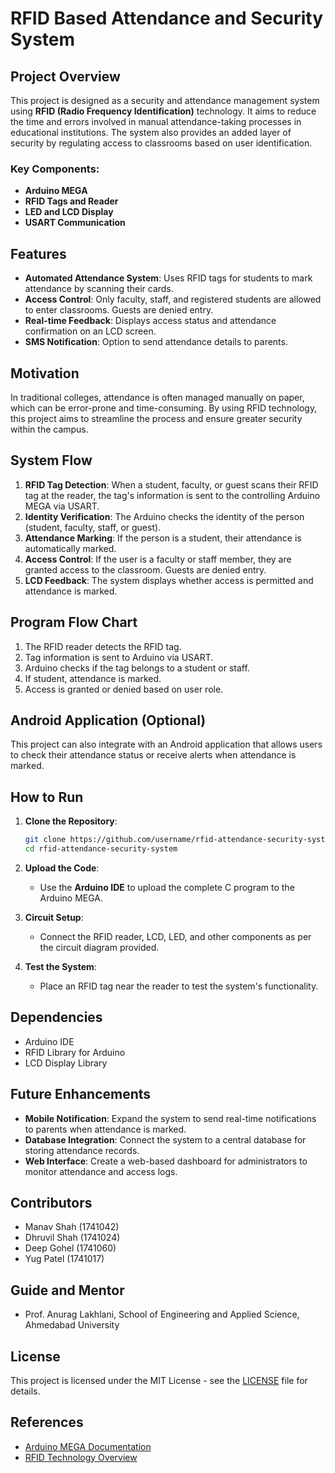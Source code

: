 # RFID Based Attendance and Security System

## Project Overview

This project is designed as a security and attendance management system using **RFID (Radio Frequency Identification)** technology. It aims to reduce the time and errors involved in manual attendance-taking processes in educational institutions. The system also provides an added layer of security by regulating access to classrooms based on user identification.

### Key Components:
- **Arduino MEGA**
- **RFID Tags and Reader**
- **LED and LCD Display**
- **USART Communication**

## Features
- **Automated Attendance System**: Uses RFID tags for students to mark attendance by scanning their cards.
- **Access Control**: Only faculty, staff, and registered students are allowed to enter classrooms. Guests are denied entry.
- **Real-time Feedback**: Displays access status and attendance confirmation on an LCD screen.
- **SMS Notification**: Option to send attendance details to parents.

## Motivation
In traditional colleges, attendance is often managed manually on paper, which can be error-prone and time-consuming. By using RFID technology, this project aims to streamline the process and ensure greater security within the campus.

## System Flow
1. **RFID Tag Detection**: When a student, faculty, or guest scans their RFID tag at the reader, the tag's information is sent to the controlling Arduino MEGA via USART.
2. **Identity Verification**: The Arduino checks the identity of the person (student, faculty, staff, or guest).
3. **Attendance Marking**: If the person is a student, their attendance is automatically marked.
4. **Access Control**: If the user is a faculty or staff member, they are granted access to the classroom. Guests are denied entry.
5. **LCD Feedback**: The system displays whether access is permitted and attendance is marked.

## Program Flow Chart

1. The RFID reader detects the RFID tag.
2. Tag information is sent to Arduino via USART.
3. Arduino checks if the tag belongs to a student or staff.
4. If student, attendance is marked.
5. Access is granted or denied based on user role.

## Android Application (Optional)
This project can also integrate with an Android application that allows users to check their attendance status or receive alerts when attendance is marked.

## How to Run

1. **Clone the Repository**:
    ```bash
    git clone https://github.com/username/rfid-attendance-security-system.git
    cd rfid-attendance-security-system
    ```

2. **Upload the Code**:
    - Use the **Arduino IDE** to upload the complete C program to the Arduino MEGA.

3. **Circuit Setup**:
    - Connect the RFID reader, LCD, LED, and other components as per the circuit diagram provided.

4. **Test the System**:
    - Place an RFID tag near the reader to test the system's functionality.

## Dependencies

- Arduino IDE
- RFID Library for Arduino
- LCD Display Library

## Future Enhancements
- **Mobile Notification**: Expand the system to send real-time notifications to parents when attendance is marked.
- **Database Integration**: Connect the system to a central database for storing attendance records.
- **Web Interface**: Create a web-based dashboard for administrators to monitor attendance and access logs.

## Contributors
- Manav Shah (1741042)
- Dhruvil Shah (1741024)
- Deep Gohel (1741060)
- Yug Patel (1741017)

## Guide and Mentor
- Prof. Anurag Lakhlani, School of Engineering and Applied Science, Ahmedabad University

## License
This project is licensed under the MIT License - see the [LICENSE](LICENSE) file for details.

## References
- [Arduino MEGA Documentation](https://www.arduino.cc/en/Main/ArduinoBoardMega)
- [RFID Technology Overview](https://en.wikipedia.org/wiki/Radio-frequency_identification)
